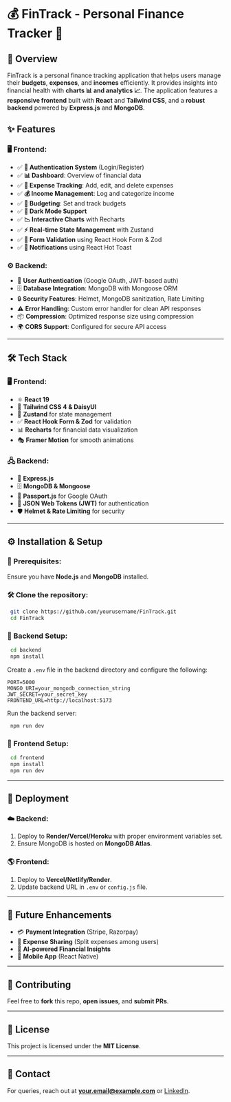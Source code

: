 # 💰 FinTrack - Personal Finance Tracker 🚀

## 📌 Overview
FinTrack is a personal finance tracking application that helps users manage their **budgets**, **expenses**, and **incomes** efficiently. It provides insights into financial health with **charts 📊 and analytics 📈**. The application features a **responsive frontend** built with **React** and **Tailwind CSS**, and a **robust backend** powered by **Express.js** and **MongoDB**.

## ✨ Features
### 🖥️ Frontend:
- ✅ **🔑 Authentication System** (Login/Register)
- ✅ **📊 Dashboard**: Overview of financial data
- ✅ **💸 Expense Tracking**: Add, edit, and delete expenses
- ✅ **💰 Income Management**: Log and categorize income
- ✅ **🎯 Budgeting**: Set and track budgets
- ✅ **🌙 Dark Mode Support**
- ✅ **📉 Interactive Charts** with Recharts
- ✅ **⚡ Real-time State Management** with Zustand
- ✅ **📝 Form Validation** using React Hook Form & Zod
- ✅ **🔔 Notifications** using React Hot Toast

### ⚙️ Backend:
- 🔐 **User Authentication** (Google OAuth, JWT-based auth)
- 🗄️ **Database Integration**: MongoDB with Mongoose ORM
- 🔒 **Security Features**: Helmet, MongoDB sanitization, Rate Limiting
- ⚠️ **Error Handling**: Custom error handler for clean API responses
- 📦 **Compression**: Optimized response size using compression
- 🌍 **CORS Support**: Configured for secure API access

---

## 🛠 Tech Stack
### 🖥️ Frontend:
- ⚛️ **React 19**
- 🎨 **Tailwind CSS 4 & DaisyUI**
- 🔄 **Zustand** for state management
- ✅ **React Hook Form & Zod** for validation
- 📊 **Recharts** for financial data visualization
- 🎭 **Framer Motion** for smooth animations

### 🖧 Backend:
- 🚀 **Express.js**
- 🗄️ **MongoDB & Mongoose**
- 🔐 **Passport.js** for Google OAuth
- 🔑 **JSON Web Tokens (JWT)** for authentication
- 🛡️ **Helmet & Rate Limiting** for security

---

## ⚙️ Installation & Setup
### 📌 Prerequisites:
Ensure you have **Node.js** and **MongoDB** installed.

### 🛠 Clone the repository:
```sh
 git clone https://github.com/yourusername/FinTrack.git
 cd FinTrack
```

### 🔧 Backend Setup:
```sh
 cd backend
 npm install
```
Create a `.env` file in the backend directory and configure the following:
```env
PORT=5000
MONGO_URI=your_mongodb_connection_string
JWT_SECRET=your_secret_key
FRONTEND_URL=http://localhost:5173
```
Run the backend server:
```sh
 npm run dev
```

### 🎨 Frontend Setup:
```sh
 cd frontend
 npm install
 npm run dev
```

---

## 🚀 Deployment
### ☁️ Backend:
1. Deploy to **Render/Vercel/Heroku** with proper environment variables set.
2. Ensure MongoDB is hosted on **MongoDB Atlas**.

### 🌎 Frontend:
1. Deploy to **Vercel/Netlify/Render**.
2. Update backend URL in `.env` or `config.js` file.

---

## 🔮 Future Enhancements
- 💳 **Payment Integration** (Stripe, Razorpay)
- 👥 **Expense Sharing** (Split expenses among users)
- 🤖 **AI-powered Financial Insights**
- 📱 **Mobile App** (React Native)

---

## 🤝 Contributing
Feel free to **fork** this repo, **open issues**, and **submit PRs**.

---

## 📜 License
This project is licensed under the **MIT License**.

---

## 📩 Contact
For queries, reach out at **your.email@example.com** or [LinkedIn](https://linkedin.com/in/yourprofile).

